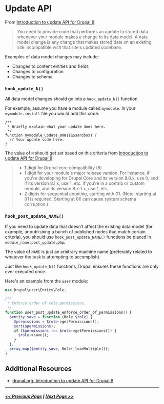 # Update API

From [Introduction to update API for Drupal 8](https://www.drupal.org/docs/8/api/update-api/introduction-to-update-api-for-drupal-8):
> You need to provide code that performs an update to stored data whenever your module makes a change to its data model. A data model change is any change that makes stored data on an existing site incompatible with that site's updated codebase.

Examples of data model changes may include:
- Changes to content entities and fields
- Changes to configuration
- Changes to schema

### `hook_update_N()`

All data model changes should go into a `hook_update_N()` function.

For example, assume you have a module called `mymodule`. In your `mymodule.install` file you would add this code:
```
/**
 * Briefly explain what your update does here.
 */
function mymodule_update_8001(&$sandbox) {
  // Your update code here.
}
```

The value of `N` should get set based on this criteria from [Introduction to update API for Drupal 8](https://www.drupal.org/docs/8/api/update-api/introduction-to-update-api-for-drupal-8):
> - 1 digit for Drupal core compatibility (8)
> - 1 digit for your module's major release version. For instance, if you're developing for Drupal Core and its version 8.0.x, use 0, and if its version 8.1.x, use 1, etc. If you're in a contrib or custom module, and its version 8.x-1.x, use 1, etc.
> - 2 digits for sequential counting, starting with 01. (Note: starting at 01 is required. Starting at 00 can cause system schema corruption.)

### `hook_post_update_NAME()`

If you need to update data that doesn't affect the existing data model (for example, unpublishing a bunch of published nodes that match certain criteria), you should use `hook_post_update_NAME()` functions be placed in `module_name.post_update.php`. 

The value of `NAME` is just an arbitrary machine name (preferably related to whatever the task is attempting to accomplish).

Just like `hook_update_N()` functions, Drupal ensures these functions are only ever executed once.

Here's an example from the `user` module:

```php
use Drupal\user\Entity\Role;

/**
 * Enforce order of role permissions.
 */
function user_post_update_enforce_order_of_permissions() {
  $entity_save = function (Role $role) {
    $permissions = $role->getPermissions();
    sort($permissions);
    if ($permissions !== $role->getPermissions()) {
      $role->save();
    }
  };
  array_map($entity_save, Role::loadMultiple());
}
```

## Additional Resources
- [drupal.org: Introduction to update API for Drupal 8](https://www.drupal.org/docs/8/api/update-api/introduction-to-update-api-for-drupal-8)

---

##### [<< Previous Page](4.4-essential-apis-events.md) | [Next Page >>](4.5-coding-standards.md)
